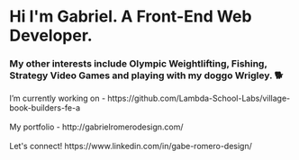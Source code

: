 <h1>Hi I'm Gabriel. A Front-End Web Developer.</h1>

<h3>My other interests include Olympic Weightlifting, Fishing, Strategy Video Games and playing with my doggo Wrigley. 🐕</h3>
I’m currently working on - https://github.com/Lambda-School-Labs/village-book-builders-fe-a<br><br>
My portfolio - http://gabrielromerodesign.com/<br><br>
Let's connect! https://www.linkedin.com/in/gabe-romero-design/
